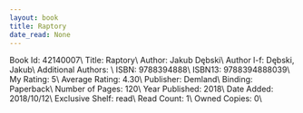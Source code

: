 ```yaml
---
layout: book
title: Raptory
date_read: None
---
```


Book Id: 42140007\ 
Title: Raptory\ 
Author: Jakub Dębski\ 
Author l-f: Dębski, Jakub\ 
Additional Authors: \ 
ISBN: 9788394888\ 
ISBN13: 9788394888039\ 
My Rating: 5\ 
Average Rating: 4.30\ 
Publisher: Demland\ 
Binding: Paperback\ 
Number of Pages: 120\ 
Year Published: 2018\ 
Date Added: 2018/10/12\ 
Exclusive Shelf: read\ 
Read Count: 1\ 
Owned Copies: 0\ 

